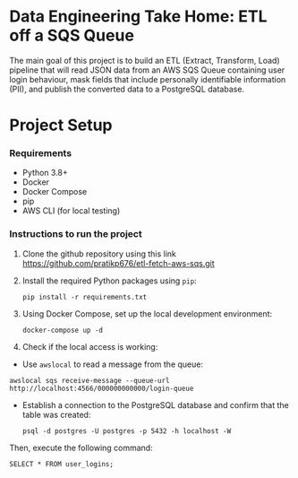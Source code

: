 # Data Engineering Take Home: ETL off a SQS Queue

The main goal of this project is to build an ETL (Extract, Transform, Load) pipeline that will read JSON data from an AWS SQS Queue containing user login behaviour, mask fields that include personally identifiable information (PII), and publish the converted data to a PostgreSQL database.

# Project Setup

### Requirements

- Python 3.8+
- Docker
- Docker Compose
- pip
- AWS CLI (for local testing)

### Instructions to run the project

1. Clone the github repository using this link
    https://github.com/pratikp676/etl-fetch-aws-sqs.git

2. Install the required Python packages using `pip`:
    ```
    pip install -r requirements.txt
    ```
3. Using Docker Compose, set up the local development environment: 
    ```
    docker-compose up -d
    ```
4. Check if the local access is working:

-   Use `awslocal` to read a message from the queue:
  ```
  awslocal sqs receive-message --queue-url http://localhost:4566/000000000000/login-queue
  ```
- Establish a connection to the PostgreSQL database and confirm that the table was created:
  ```
  psql -d postgres -U postgres -p 5432 -h localhost -W
  ```

Then, execute the following command:
  ```
  SELECT * FROM user_logins;
  ```